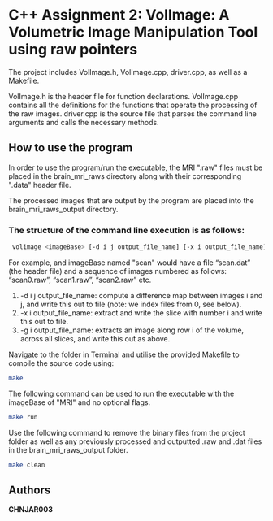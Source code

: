 # C++ Assignment 2: VolImage: A Volumetric Image Manipulation Tool using raw pointers

The project includes VolImage.h, VolImage.cpp, driver.cpp, as well as a Makefile.

VolImage.h is the header file for function declarations.
VolImage.cpp contains all the definitions for the functions that operate the processing of the raw images.
driver.cpp is the source file that parses the command line arguments and calls the necessary methods.

## How to use the program

In order to use the program/run the executable, the MRI ".raw" files must be placed in the brain_mri_raws directory along with their corresponding ".data" header file.

The processed images that are output by the program are placed into the brain_mri_raws_output directory.

### The structure of the command line execution is as follows:

```bash
 volimage <imageBase> [-d i j output_file_name] [-x i output_file_name]
```

For example, and imageBase named "scan" would have a file “scan.dat” (the header file)
and a sequence of images numbered as follows: “scan0.raw”, “scan1.raw”, “scan2.raw” etc.

1. -d i j output_file_name: compute a difference map between images i and j, and write
   this out to file (note: we index files from 0, see below).
2. -x i output_file_name: extract and write the slice with number i and write this out
   to file.
3. -g i output_file_name: extracts an image along row i of the volume, across all slices, and write this out as above.

Navigate to the folder in Terminal and utilise the provided Makefile to compile the source code using:

```bash
make
```

The following command can be used to run the executable with the imageBase of "MRI" and no optional flags.

```bash
make run
```

Use the following command to remove the binary files from the project folder as well as any previously processed and outputted .raw and .dat files in the brain_mri_raws_output folder.

```bash
make clean
```

## Authors

**CHNJAR003**
